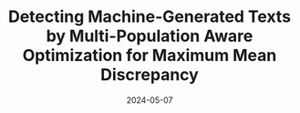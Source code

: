 ---
title: "Detecting Machine-Generated Texts by Multi-Population Aware Optimization for Maximum Mean Discrepancy"
collection: conferences
permalink: /publication/Detecting_Machine
date: 2024-05-07
year: "2024"
venue: "ICLR"
city: 
state: ""
thumbnail: "Detecting_Machine.png"
teaser :
authors: "Shuhai Zhang, Yiliao Song, Jiahao Yang, Yuanqing Li, Bo Han, Mingkui tan"
bibtex: Detecting_Machine.txt
uri: Detecting_Machine.pdf
arxiv: https://arxiv.org/abs/2402.16041
project: 
source: https://github.com/ZSHsh98/MMD-MP
poster:
data:
---
